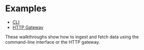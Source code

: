 # Examples

* [CLI](cli.md)
* [HTTP Gateway](http.md)

These walkthroughs show how to ingest and fetch data using the command-line
interface or the HTTP gateway.
